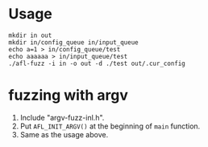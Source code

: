 # Usage
```
mkdir in out
mkdir in/config_queue in/input_queue
echo a=1 > in/config_queue/test
echo aaaaaa > in/input_queue/test
./afl-fuzz -i in -o out -d ./test out/.cur_config
```

# fuzzing with argv

1. Include "argv-fuzz-inl.h".
2. Put `AFL_INIT_ARGV()` at the beginning of `main` function.
3. Same as the usage above.